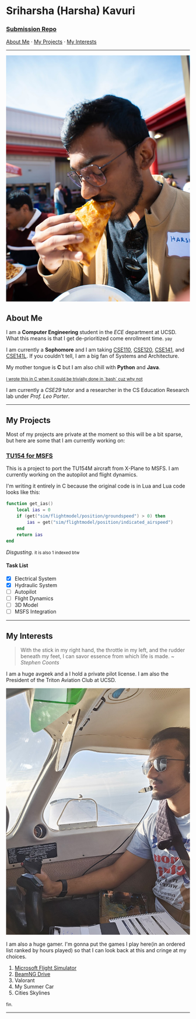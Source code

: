 # Sriharsha (Harsha) Kavuri

### [**Submission Repo**](https://github.com/kavurisriharsha/cse110-lab1)
[About Me](#about-me) · [My Projects](#my-projects) · [My Interests](#my-interests) 

---

<!-- setting the images size to be somewhat reasonable using html-->

![Sriharsha's profile picture](./images/pizza.jpg)


## About Me
I am a **Computer Engineering** student in the *ECE* department at UCSD. What this means is that I get de-prioritized come enrollment time. <small> yay </small>

I am currently a **Sophomore** and I am taking [CSE110](https://catalog.ucsd.edu/courses/CSE.html#:~:text=CSE%20110.%20Software%20Engineering), [CSE120](https://catalog.ucsd.edu/courses/CSE.html#:~:text=CSE%20120.%20Operating%20Systems%20Principles), [CSE141](https://catalog.ucsd.edu/courses/CSE.html#:~:text=CSE%20141.%20Introduction%20to%20Computer%20Architecture), and [CSE141L](https://catalog.ucsd.edu/courses/CSE.html#:~:text=CSE%20141L.%20Project%20in%20Computer%20Architecture). If you couldn't tell, I am a big fan of Systems and Architecture.

My mother tongue is **C** but I am also chill with **Python** and **Java**. 

<small> 
<a href="https://github.com/mtfn/diamondhacks/blob/dockerize-it-all/challenges/setup.c">
I wrote this in C when it could be trivially done in `bash` cuz why not
</a> 
</small>

</br>

I am currently a *CSE29* tutor and a researcher in the CS Education Research lab under *Prof. Leo Porter*.

---

## My Projects
Most of my projects are private at the moment so this will be a bit sparse, but here are some that I am currently working on:

### [TU154 for MSFS](https://github.com/kavurisriharsha/tu154msfs/tree/main)
 This is a project to port the TU154M aircraft from X-Plane to MSFS. I am currently working on the autopilot and flight dynamics.

I'm writing it entirely in C because the original code is in Lua and Lua code looks like this:

```lua
function get_ias()
    local ias = 0
    if (get("sim/flightmodel/position/groundspeed") > 0) then
        ias = get("sim/flightmodel/position/indicated_airspeed")
    end
    return ias
end
```
*Disgusting.*
<small> it is also 1 indexed btw</small>

#### Task List
- [x] Electrical System
- [x] Hydraulic System
- [ ] Autopilot
- [ ] Flight Dynamics
- [ ] 3D Model
- [ ] MSFS Integration

---

## My Interests
> With the stick in my right hand, the throttle in my left, and the rudder beneath my feet, I can savor essence from which life is made. ~ *Stephen Coonts*

I am a huge avgeek and a I hold a private pilot license. I am also the President of the Triton Aviation Club at UCSD. 

![Plen](./images/plen.jpg)

I am also a huge gamer. I'm gonna put the games I play here(in an ordered list ranked by hours played) so that I can look back at this and cringe at my choices.

1. [Microsoft Flight Simulator](./images/msfs.png)
2. [BeamNG Drive](./images/beam.png)
3. Valorant
4. My Summer Car
5. Cities Skylines


<small>
fin.
</small>

---
